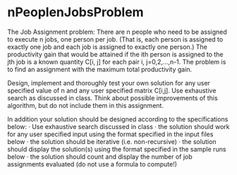 # nPeoplenJobsProblem
The Job Assignment problem: There are n people who need to be assigned to execute
n jobs, one person per job. (That is, each person is assigned to exactly one job and each job is assigned to exactly one person.) The productivity gain that would be attained if the  ith  person is assigned to the jth job is a known quantity C[i, j] for each pair i, j=0,2,...,n-1. The problem is to find an assignment with the maximum total productivity gain.
 
Design, implement and thoroughly test your own solution for any user specified value of n and any user specified matrix C[i,j]. Use exhaustive search as discussed in class. Think about possible improvements of this algorithm, but do not include them in this assignment.
 
In addition your solution should be designed according to the specifications below:
·         Use exhaustive search discussed in class
·         the solution should work for any user specified input using the format specified in the input files below
·         the solution should be iterative (i.e. non-recursive)
·         the solution should display the solution(s) using the format specified in the sample runs below
·         the solution should count and display the number of job assignments evaluated (do not use a formula to compute!)
